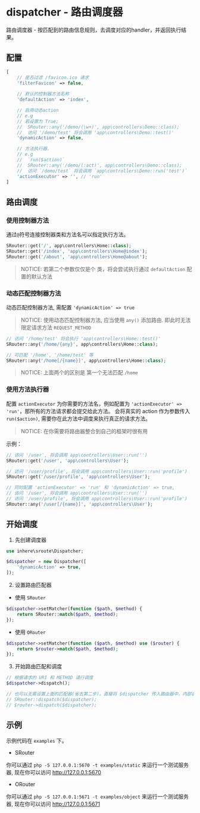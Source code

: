# dispatcher - 路由调度器

路由调度器 - 按匹配到的路由信息规则，去调度对应的handler，并返回执行结果。

## 配置

```php
[
    // 是否过滤 /favicon.ico 请求
    'filterFavicon' => false,
    
    // 默认的控制器方法名称
    'defaultAction' => 'index',

    // 启用动态action
    // e.g
    // 若设置为 True;
    //  SRouter::any('/demo/(\w+)', app\controllers\Demo::class);
    //  访问 '/demo/test' 将会调用 'app\controllers\Demo::test()'
    'dynamicAction' => false,

    // 方法执行器. 
    // e.g
    //  `run($action)`
    //  SRouter::any('/demo/(:act)', app\controllers\Demo::class);
    //  访问 `/demo/test` 将会调用 `app\controllers\Demo::run('test')`
    'actionExecutor' => '', // 'run'
]
```

## 路由调度

### 使用控制器方法

通过`@`符号连接控制器类和方法名可以指定执行方法。

```php
SRouter::get('/', app\controllers\Home::class);
SRouter::get('/index', 'app\controllers\Home@index');
SRouter::get('/about', 'app\controllers\Home@about');
```

> NOTICE: 若第二个参数仅仅是个 类，将会尝试执行通过 `defaultAction` 配置的默认方法

### 动态匹配控制器方法

动态匹配控制器方法, 需配置 `'dynamicAction' => true`

> NOTICE: 使用动态匹配控制器方法, 应当使用 `any()` 添加路由. 即此时无法限定请求方法 `REQUEST_METHOD`

```php
// 访问 '/home/test' 将会执行 'app\controllers\Home::test()'
SRouter::any('/home/{any}', app\controllers\Home::class);

// 可匹配 '/home', '/home/test' 等
SRouter::any('/home[/{name}]', app\controllers\Home::class);
```

> NOTICE: 上面两个的区别是 第一个无法匹配 `/home`

### 使用方法执行器

配置 `actionExecutor` 为你需要的方法名，例如配置为 `'actionExecutor' => 'run'`，那所有的方法请求都会提交给此方法。
会将真实的 action 作为参数传入`run($action)`, 需要你在此方法中调度来执行真正的请求方法。

> NOTICE: 在你需要将路由器整合到自己的框架时很有用

示例：

```php
// 访问 '/user', 将会调用 app\controllers\User::run('')
SRouter::get('/user', 'app\controllers\User');

// 访问 '/user/profile', 将会调用 app\controllers\User::run('profile')
SRouter::get('/user/profile', 'app\controllers\User');

// 同时配置 'actionExecutor' => 'run' 和 'dynamicAction' => true,
// 访问 '/user', 将会调用 app\controllers\User::run('')
// 访问 '/user/profile', 将会调用 app\controllers\User::run('profile')
SRouter::any('/user[/{name}]', 'app\controllers\User');
```

## 开始调度

1. 先创建调度器

```php
use inhere\sroute\Dispatcher;

$dispatcher = new Dispatcher([
    'dynamicAction' => true,
]);
```

2. 设置路由匹配器

- 使用 `SRouter`

```php
$dispatcher->setMatcher(function ($path, $method) {
    return SRouter::match($path, $method);
});
```

- 使用 `ORouter`

```php
$dispatcher->setMatcher(function ($path, $method) use ($router) {
    return $router->match($path, $method);
});
```

3. 开始路由匹配和调度

```php
// 根据请求的 URI 和 METHOD 请行调度
$dispatcher->dispatch();

// 也可以无需设置上面的匹配器(省去第二步)。直接将 $dispatcher 传入路由器中，内部会自动设置匹配器
// SRouter::dispatch($dispatcher);
// $router->dispatch($dispatcher);
```

## 示例

示例代码在 `examples` 下。

- SRouter

你可以通过 `php -S 127.0.0.1:5670 -t examples/static` 来运行一个测试服务器, 现在你可以访问 http://127.0.0.1:5670

- ORouter

你可以通过 `php -S 127.0.0.1:5671 -t examples/object` 来运行一个测试服务器, 现在你可以访问 http://127.0.0.1:5671
